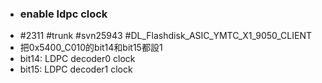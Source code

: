 - ### enable ldpc clock
- #2311 #trunk #svn25943 #DL_Flashdisk_ASIC_YMTC_X1_9050_CLIENT
- 把0x5400_C010的bit14和bit15都設1
- bit14: LDPC decoder0 clock
- bit15: LDPC decoder1 clock